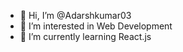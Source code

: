 - 👋 Hi, I’m @Adarshkumar03
- 👀 I’m interested in Web Development 
- 🌱 I’m currently learning React.js

<!---
Adarshkumar03/Adarshkumar03 is a ✨ special ✨ repository because its `README.md` (this file) appears on your GitHub profile.
You can click the Preview link to take a look at your changes.
--->
